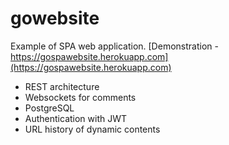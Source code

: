 
# gowebsite

Example of SPA web application.
[Demonstration - https://gospawebsite.herokuapp.com](https://gospawebsite.herokuapp.com)

- REST architecture
- Websockets for comments 
- PostgreSQL
- Authentication with JWT
- URL history of dynamic contents


